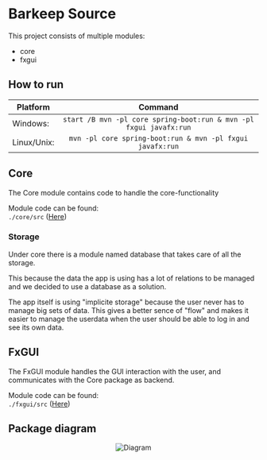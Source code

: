 # Barkeep Source

This project consists of multiple modules:

- core
- fxgui


## How to run
|Platform |                                Command                           |
|---------|:----------------------------------------------------------------:|
|Windows: |`start /B mvn -pl core spring-boot:run & mvn -pl fxgui javafx:run`|
|Linux/Unix:   |     `mvn -pl core spring-boot:run & mvn -pl fxgui javafx:run`    |

## Core

The Core module contains code to handle the core-functionality

Module code can be found:\
`./core/src` ([Here](https://gitlab.stud.idi.ntnu.no/it1901/groups-2020/gr2011/gr2011/-/tree/master/BarKeep/core/src))

### Storage

Under core there is a module named database that takes care of all the storage.

This because the data the app is using has a lot of relations to be managed and we decided
to use a database as a solution.

The app itself is using "implicite storage" because the user never has to manage big sets of data.
This gives a better sence of "flow" and makes it easier to manage the userdata when the user should
be able to log in and see its own data.



## FxGUI

The FxGUI module handles the GUI interaction with the user,
and communicates with the Core package as backend.

Module code can be found:\
`./fxgui/src` ([Here](https://gitlab.stud.idi.ntnu.no/it1901/groups-2020/gr2011/gr2011/-/tree/master/BarKeep/fxgui/src))


## Package diagram

<p align="center"><img src="http://www.plantuml.com/plantuml/png/PL71IiGm4BtdAuRUzmz4Lco58knATpr8o67Q7KkqDY6PeY3zT-Ea4jHBCZClR-QzoJuo1bxU9kLnUCMHe1fSe0emmdS0dmf0DpDRjXGDNErsrxe-7rt_GZHmD6ejpEUFSR5LekXRDtDmqqGXSq3VU6-Kd7_Gr11qHzv5oovOafQgD4LlHKswHGp01HbxZ0axOpzH59Wbt5xenrFJdKoEwwuztFyaxV6TdjooPNTTsnngmTOaxg7D1XDd6s6KB44S95Xe1StYysH1rFhVdAnH5Kwf_NPTwdkQB-b7lW00" alt="Diagram"></p>
